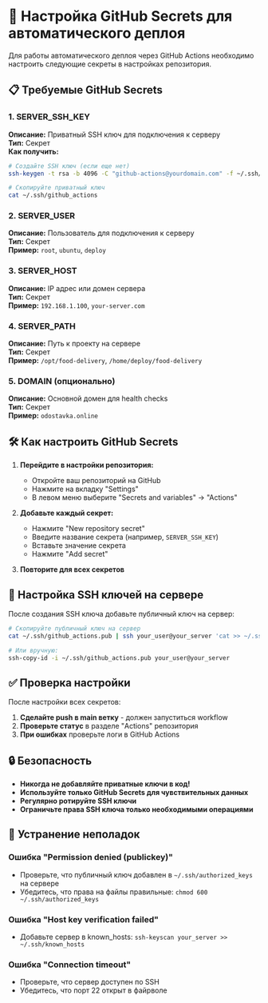 # 🔐 Настройка GitHub Secrets для автоматического деплоя

Для работы автоматического деплоя через GitHub Actions необходимо настроить следующие секреты в настройках репозитория.

## 📋 Требуемые GitHub Secrets

### 1. SERVER_SSH_KEY
**Описание:** Приватный SSH ключ для подключения к серверу  
**Тип:** Секрет  
**Как получить:**
```bash
# Создайте SSH ключ (если еще нет)
ssh-keygen -t rsa -b 4096 -C "github-actions@yourdomain.com" -f ~/.ssh/github_actions

# Скопируйте приватный ключ
cat ~/.ssh/github_actions
```

### 2. SERVER_USER
**Описание:** Пользователь для подключения к серверу  
**Тип:** Секрет  
**Пример:** `root`, `ubuntu`, `deploy`

### 3. SERVER_HOST
**Описание:** IP адрес или домен сервера  
**Тип:** Секрет  
**Пример:** `192.168.1.100`, `your-server.com`

### 4. SERVER_PATH
**Описание:** Путь к проекту на сервере  
**Тип:** Секрет  
**Пример:** `/opt/food-delivery`, `/home/deploy/food-delivery`

### 5. DOMAIN (опционально)
**Описание:** Основной домен для health checks  
**Тип:** Секрет  
**Пример:** `odostavka.online`

## 🛠️ Как настроить GitHub Secrets

1. **Перейдите в настройки репозитория:**
   - Откройте ваш репозиторий на GitHub
   - Нажмите на вкладку "Settings"
   - В левом меню выберите "Secrets and variables" → "Actions"

2. **Добавьте каждый секрет:**
   - Нажмите "New repository secret"
   - Введите название секрета (например, `SERVER_SSH_KEY`)
   - Вставьте значение секрета
   - Нажмите "Add secret"

3. **Повторите для всех секретов**

## 🔑 Настройка SSH ключей на сервере

После создания SSH ключа добавьте публичный ключ на сервер:

```bash
# Скопируйте публичный ключ на сервер
cat ~/.ssh/github_actions.pub | ssh your_user@your_server 'cat >> ~/.ssh/authorized_keys'

# Или вручную:
ssh-copy-id -i ~/.ssh/github_actions.pub your_user@your_server
```

## ✅ Проверка настройки

После настройки всех секретов:

1. **Сделайте push в main ветку** - должен запуститься workflow
2. **Проверьте статус** в разделе "Actions" репозитория
3. **При ошибках** проверьте логи в GitHub Actions

## 🔒 Безопасность

- **Никогда не добавляйте приватные ключи в код!**
- **Используйте только GitHub Secrets для чувствительных данных**
- **Регулярно ротируйте SSH ключи**
- **Ограничьте права SSH ключа только необходимыми операциями**

## 🚨 Устранение неполадок

### Ошибка "Permission denied (publickey)"
- Проверьте, что публичный ключ добавлен в `~/.ssh/authorized_keys` на сервере
- Убедитесь, что права на файлы правильные: `chmod 600 ~/.ssh/authorized_keys`

### Ошибка "Host key verification failed"
- Добавьте сервер в known_hosts: `ssh-keyscan your_server >> ~/.ssh/known_hosts`

### Ошибка "Connection timeout"
- Проверьте, что сервер доступен по SSH
- Убедитесь, что порт 22 открыт в файрволе

